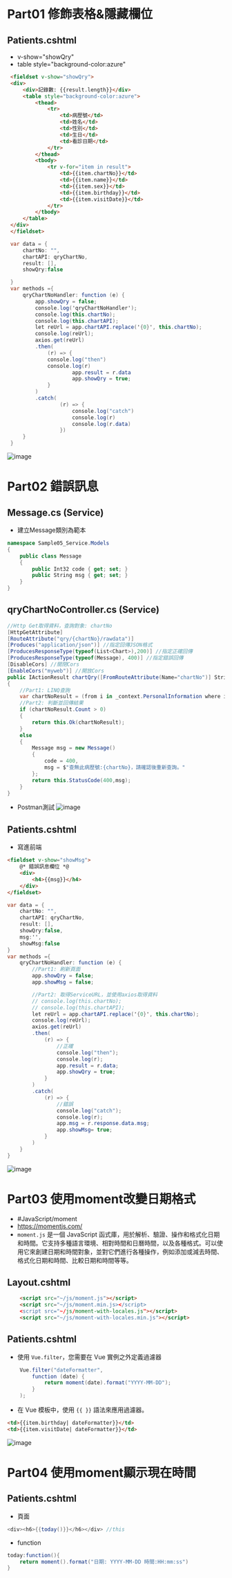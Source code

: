 # Part01 修飾表格&隱藏欄位
## Patients.cshtml
-  v-show="showQry"
- table style="background-color:azure"
```html
 <fieldset v-show="showQry">
 <div>
     <div>記錄數: {{result.length}}</div>
     <table style="background-color:azure">
         <thead>
             <tr>
                 <td>病歷號</td>
                 <td>姓名</td>
                 <td>性別</td>
                 <td>生日</td>
                 <td>看診日期</td>
             </tr>
         </thead>
         <tbody>
             <tr v-for="item in result">
                 <td>{{item.chartNo}}</td>
                 <td>{{item.name}}</td>
                 <td>{{item.sex}}</td>
                 <td>{{item.birthday}}</td>
                 <td>{{item.visitDate}}</td>
             </tr>
         </tbody>
     </table>
 </div>
 </fieldset>
```

```cs
 var data = {
     chartNo: "",
     chartAPI: qryChartNo,
     result: [],
     showQry:false

 }
 var methods ={
     qryChartNoHandler: function (e) {
         app.showQry = false;
         console.log('qryChartNoHandler');
         console.log(this.chartNo);
         console.log(this.chartAPI);
         let reUrl = app.chartAPI.replace('{0}', this.chartNo);
         console.log(reUrl);
         axios.get(reUrl)
         .then(
             (r) => { 
             console.log("then")
             console.log(r)
                     app.result = r.data
                     app.showQry = true;
             }
         )
         .catch(
                 (r) => {
                     console.log("catch")
                     console.log(r)
                     console.log(r.data)
                 })
     }
 }
```
![image](https://github.com/Riley-Shu/Web-Medical_Record/blob/master/Note/image/N05-P01.png)

# Part02 錯誤訊息
## Message.cs (Service)
- 建立Message類別為範本
```cs
namespace Sample05_Service.Models
{
    public class Message
    {
        public Int32 code { get; set; }
        public String msg { get; set; }
    }
}
```
## qryChartNoController.cs (Service)
```cs
//Http Get取得資料，查詢對象: chartNo
[HttpGetAttribute]
[RouteAttribute("qry/{chartNo}/rawdata")]
[Produces("application/json")] //指定回傳JSON格式
[ProducesResponseType(typeof(List<Chart>),200)] //指定正確回傳
[ProducesResponseType(typeof(Message), 400)] //指定錯誤回傳
[DisableCors] //關閉Cors
[EnableCors("myweb")] //開放Cors
public IActionResult chartQry([FromRouteAttribute(Name="chartNo")] String chartNo)
{
	//Part1: LINQ查詢
	var chartNoResult = (from i in _context.PersonalInformation where i.chartNo == chartNo select i).ToList();
	//Part2: 判斷並回傳結果
	if (chartNoResult.Count > 0)
	{
		return this.Ok(chartNoResult);
	}
	else
	{
		Message msg = new Message()
		{
			code = 400,
			msg = $"查無此病歷號:{chartNo}，請確認後重新查詢。"
		};
		return this.StatusCode(400,msg);
	}
}
```
- Postman測試
![image](https://github.com/Riley-Shu/Web-Medical_Record/blob/master/Note/image/N05-P02.png)

## Patients.cshtml 
- 寫進前端
```html
<fieldset v-show="showMsg">
	@* 錯誤訊息欄位 *@
	<div>
		<h4>{{msg}}</h4>
	</div>
</fieldset>
```

```CS
var data = {
    chartNo: "",
    chartAPI: qryChartNo,
    result: [],
    showQry:false,
    msg:'',
    showMsg:false
}
var methods ={
    qryChartNoHandler: function (e) {
        //Part1: 刷新頁面
        app.showQry = false;
        app.showMsg = false;

        //Part2: 取得ServiceURL，並使用axios取得資料
        // console.log(this.chartNo);
        // console.log(this.chartAPI);
        let reUrl = app.chartAPI.replace('{0}', this.chartNo);
        console.log(reUrl);
        axios.get(reUrl)
        .then(
			(r) => { 
				//正確
				console.log("then");
				console.log(r);
				app.result = r.data;
				app.showQry = true;
			}
        )
        .catch(
			(r) => {
				//錯誤
				console.log("catch");
				console.log(r);
				app.msg = r.response.data.msg;
				app.showMsg= true;
			}
        )
    }
}
```
![image](https://github.com/Riley-Shu/Web-Medical_Record/blob/master/Note/image/N05-P03.png)

# Part03 使用moment改變日期格式
- #JavaScript/moment
- https://momentjs.com/ 
- `moment.js` 是一個 JavaScript 函式庫，用於解析、驗證、操作和格式化日期和時間。它支持多種語言環境、相對時間和日曆時間，以及各種格式。可以使用它來創建日期和時間對象，並對它們進行各種操作，例如添加或減去時間、格式化日期和時間、比較日期和時間等等。
## Layout.cshtml
```html
    <script src="~/js/moment.js"></script>
    <script src="~/js/moment.min.js></script>
    <script src="~/js/moment-with-locales.js"></script>
    <script src="~/js/moment-with-locales.min.js"></script>
```
## Patients.cshtml 
- 使用 `Vue.filter`，您需要在 Vue 實例之外定義過濾器
```cs
    Vue.filter("dateFormatter",
        function (date) {
            return moment(date).format("YYYY-MM-DD");
        }
    );
```

- 在 Vue 模板中，使用 `{{ }}` 語法來應用過濾器。
```html
<td>{{item.birthday| dateFormatter}}</td>
<td>{{item.visitDate| dateFormatter}}</td>
```

![image](https://github.com/Riley-Shu/Web-Medical_Record/blob/master/Note/image/N05-P04.png)

# Part04 使用moment顯示現在時間
## Patients.cshtml 
- 頁面
```cs
<div><h6>{{today()}}</h6></div> //this
```
- function
```cs
today:function(){
	return moment().format("日期: YYYY-MM-DD 時間:HH:mm:ss")
}
```

